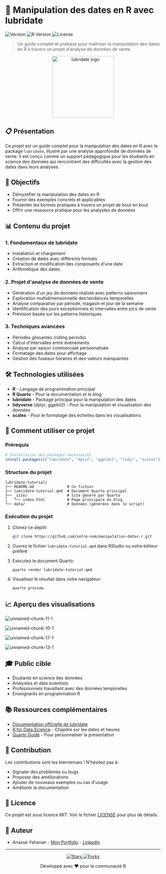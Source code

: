 # 📅 Manipulation des dates en R avec lubridate

![Version](https://img.shields.io/badge/Version-1.0-blue)
![R Version](https://img.shields.io/badge/R-%3E%3D%204.1.0-lightgrey)
![License](https://img.shields.io/badge/License-MIT-green)

> Un guide complet et pratique pour maîtriser la manipulation des dates en R à travers un projet d'analyse de données de vente.

<p align="center">
  <img src="https://raw.githubusercontent.com/tidyverse/lubridate/master/man/figures/logo.png" alt="lubridate logo" width="200"/>
</p>

## 📋 Présentation

Ce projet est un guide complet pour la manipulation des dates en R avec le package `lubridate`, illustré par une analyse approfondie de données de vente. Il est conçu comme un support pédagogique pour les étudiants en science des données qui rencontrent des difficultés avec la gestion des dates dans leurs analyses.

## 🎯 Objectifs

- Démystifier la manipulation des dates en R
- Fournir des exemples concrets et applicables
- Présenter les bonnes pratiques à travers un projet de bout en bout
- Offrir une ressource pratique pour les analystes de données

## 📊 Contenu du projet

### 1. Fondamentaux de lubridate
- Installation et chargement
- Création de dates avec différents formats
- Extraction et modification des composants d'une date
- Arithmétique des dates

### 2. Projet d'analyse de données de vente
- Génération d'un jeu de données réaliste avec patterns saisonniers
- Exploration multidimensionnelle des tendances temporelles
- Analyse comparative par période, magasin et jour de la semaine
- Identification des jours exceptionnels et intervalles entre pics de vente
- Prévision basée sur les patterns historiques

### 3. Techniques avancées
- Périodes glissantes (rolling periods)
- Calcul d'intervalles entre événements
- Analyse par saison commerciale personnalisée
- Formatage des dates pour affichage
- Gestion des fuseaux horaires et des valeurs manquantes

## 🛠️ Technologies utilisées

- **R** - Langage de programmation principal
- **R Quarto** - Pour la documentation et le blog
- **lubridate** - Package principal pour la manipulation des dates
- **tidyverse** (dplyr, ggplot2) - Pour la manipulation et visualisation des données
- **scales** - Pour le formatage des échelles dans les visualisations

## 🚀 Comment utiliser ce projet

### Prérequis

```r
# Installation des packages nécessaires
install.packages(c("lubridate", "dplyr", "ggplot2", "tidyr", "scales"))
```

### Structure du projet

```
lubridate-tutorial/
├── README.md               # Ce fichier
├── lubridate-tutorial.qmd  # Document Quarto principal
├── _site/                  # Site généré par Quarto
│   └── index.html          # Page principale du blog
└── data/                   # Données (générées dans le script)
```

### Exécution du projet

1. Clonez ce dépôt:
   ```bash
   git clone https://github.com/votre-nom/manipulation-dates-r.git
   ```

2. Ouvrez le fichier `lubridate-tutorial.qmd` dans RStudio ou votre éditeur préféré

3. Exécutez le document Quarto:
   ```bash
   quarto render lubridate-tutorial.qmd
   ```

4. Visualisez le résultat dans votre navigateur:
   ```bash
   quarto preview
   ```

## 📈 Aperçu des visualisations

![unnamed-chunk-11-1](https://github.com/user-attachments/assets/2d7e76f7-a1f0-4498-9478-972e8edd5921)

![unnamed-chunk-10-1](https://github.com/user-attachments/assets/08dec6bb-f5b6-410b-b43c-ac3d82ffaae9)

![unnamed-chunk-17-1](https://github.com/user-attachments/assets/d5f77303-62c1-44a5-9245-e5c1827d1284)

![unnamed-chunk-13-1](https://github.com/user-attachments/assets/e29c1573-6177-41b0-9d1e-594a58ce5997)


## 🎓 Public cible

- Étudiants en science des données
- Analystes et data scientists
- Professionnels travaillant avec des données temporelles
- Enseignants en programmation R

## 📚 Ressources complémentaires

- [Documentation officielle de lubridate](https://lubridate.tidyverse.org/)
- [R for Data Science](https://r4ds.hadley.nz/) - Chapitre sur les dates et heures
- [Quarto Guide](https://quarto.org/docs/guide/) - Pour personnaliser la présentation

## 🤝 Contribution

Les contributions sont les bienvenues ! N'hésitez pas à:
- Signaler des problèmes ou bugs
- Proposer des améliorations
- Ajouter de nouveaux exemples ou cas d'usage
- Améliorer la documentation

## 📝 Licence

Ce projet est sous licence MIT. Voir le fichier [LICENSE](LICENSE) pour plus de détails.

## 👤 Auteur

- Anassé Yahanan - [Mon Portfolio](https://anasseyahnn.github.io/Anasseyahnn-wbs/) - [LinkedIn](https://www.linkedin.com/in/anasse-yahanan-bouagba-3b39aa242/)

---

<p align="center">
  <a href="https://github.com/votre-nom/manipulation-dates-r/stargazers">
    <img src="https://img.shields.io/github/stars/votre-nom/manipulation-dates-r?style=social" alt="Stars"/>
  </a>
  <a href="https://github.com/votre-nom/manipulation-dates-r/network/members">
    <img src="https://img.shields.io/github/forks/votre-nom/manipulation-dates-r?style=social" alt="Forks"/>
  </a>
</p>

<p align="center">
  Développé avec ❤️ pour la communauté R
</p>
